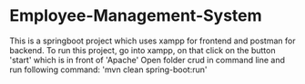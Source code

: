 # Employee-Management-System
This is a springboot project which uses xampp for frontend and postman for backend.
To run this project, go into xampp, on that click on the button 'start' which is in front of 'Apache'
Open folder crud in command line and run following command: 'mvn clean spring-boot:run'
